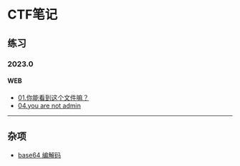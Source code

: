 # CTF笔记

## 练习

### 2023.0

#### WEB

- [01.你能看到这个文件嘛？](practice/2023.0/WEB/01.md)  
- [04.you are not admin](practice/2023.0/WEB/04.md)

---

## 杂项

- [base64 编解码](misc/base64.md)
